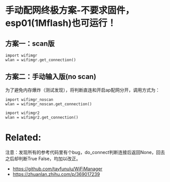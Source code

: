 # 手动配网终极方案-不要求固件，esp01(1Mflash)也可运行！

## 方案一：scan版
```
import wifimgr
wlan = wifimgr.get_connection()
```

## 方案二：手动输入版(no scan)
为了避免内存爆炸（测试发现），将判断直连和开启ap配网分开，调用方式为：
```
import wifimgr_noscan
wlan = wifimgr_noscan.get_connection()

import wifimgr2
wlan = wifimgr2.get_connection()
```



# Related:
注意：发现所有的参考代码里有个bug，do_connect判断连接后返回None，回去之后却判断True False，均加以改正。
- https://github.com/tayfunulu/WiFiManager
- https://zhuanlan.zhihu.com/p/369017239